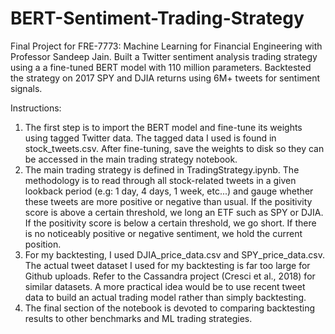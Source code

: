 # BERT-Sentiment-Trading-Strategy
Final Project for FRE-7773: Machine Learning for Financial Engineering with Professor Sandeep Jain. 
Built a Twitter sentiment analysis trading strategy using a a fine-tuned BERT model with 110 million parameters. Backtested the strategy on 2017 SPY and DJIA returns using 6M+ tweets for sentiment signals. 

Instructions:
1.   The first step is to import the BERT model and fine-tune its weights using tagged Twitter data. The tagged data I used is found in stock_tweets.csv. After fine-tuning, save the weights to disk so they can be accessed in the main trading strategy notebook.
2.   The main trading strategy is defined in TradingStrategy.ipynb. The methodology is to read through all stock-related tweets in a given lookback period (e.g: 1 day, 4 days, 1 week, etc...) and gauge whether these tweets are more positive or negative than usual. If the positivity score is above a certain threshold, we long an ETF such as SPY or DJIA. If the positivity score is below a certain threshold, we go short. If there is no noticeably positive or negative sentiment, we hold the current position. 
3.    For my backtesting, I used DJIA_price_data.csv and SPY_price_data.csv. The actual tweet dataset I used for my backtesting is far too large for Github uploads. Refer to the Cassandra project (Cresci et al., 2018) for similar datasets. A more practical idea would be to use recent tweet data to build an actual trading model rather than simply backtesting.
4.   The final section of the notebook is devoted to comparing backtesting results to other benchmarks and ML trading strategies. 
